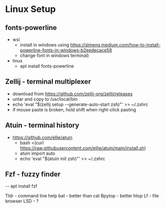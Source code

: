 # Linux Setup

## fonts-powerline
- wsl
  - install in windows using https://slmeng.medium.com/how-to-install-powerline-fonts-in-windows-b2eedecace58 
  - change font in windows terminal)
- linux
  - apt install fonts-powerline

## Zellij - terminal multiplexer
- download from https://github.com/zellij-org/zellij/releases
- untar and copy to /usr/local/bin
- echo 'eval "$(zellij setup --generate-auto-start zsh)"' >> ~/.zshrc
- if mouse paste is broken, hold shift when right-click pasting
  


## Atuin - terminal history
- https://github.com/ellie/atuin
  - bash <(curl https://raw.githubusercontent.com/ellie/atuin/main/install.sh)
  - atuin import auto
  - echo 'eval "$(atuin init zsh)"' >> ~/.zshrc

## Fzf - fuzzy finder
-- apt install fzf


Tldr - command line help
bat - better than cat
Bpytop - better htop
Lf - file browser
LSD - ?
